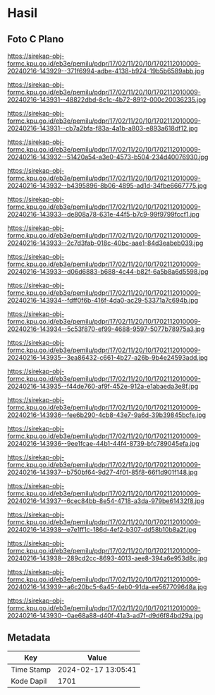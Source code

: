 # Hasil

## Foto C Plano

https://sirekap-obj-formc.kpu.go.id/eb3e/pemilu/pdpr/17/02/11/20/10/1702112010009-20240216-143929--371f6994-adbe-4138-b924-19b5b6589abb.jpg

https://sirekap-obj-formc.kpu.go.id/eb3e/pemilu/pdpr/17/02/11/20/10/1702112010009-20240216-143931--48822dbd-8c1c-4b72-8912-000c20036235.jpg

https://sirekap-obj-formc.kpu.go.id/eb3e/pemilu/pdpr/17/02/11/20/10/1702112010009-20240216-143931--cb7a2bfa-f83a-4a1b-a803-e893a618df12.jpg

https://sirekap-obj-formc.kpu.go.id/eb3e/pemilu/pdpr/17/02/11/20/10/1702112010009-20240216-143932--51420a54-a3e0-4573-b504-234d40076930.jpg

https://sirekap-obj-formc.kpu.go.id/eb3e/pemilu/pdpr/17/02/11/20/10/1702112010009-20240216-143932--b4395896-8b06-4895-ad1d-34fbe6667775.jpg

https://sirekap-obj-formc.kpu.go.id/eb3e/pemilu/pdpr/17/02/11/20/10/1702112010009-20240216-143933--de808a78-631e-44f5-b7c9-99f9799fccf1.jpg

https://sirekap-obj-formc.kpu.go.id/eb3e/pemilu/pdpr/17/02/11/20/10/1702112010009-20240216-143933--2c7d3fab-018c-40bc-aae1-84d3eabeb039.jpg

https://sirekap-obj-formc.kpu.go.id/eb3e/pemilu/pdpr/17/02/11/20/10/1702112010009-20240216-143933--d06d6883-b688-4c44-b82f-6a5b8a6d5598.jpg

https://sirekap-obj-formc.kpu.go.id/eb3e/pemilu/pdpr/17/02/11/20/10/1702112010009-20240216-143934--fdff0f6b-416f-4da0-ac29-53371a7c694b.jpg

https://sirekap-obj-formc.kpu.go.id/eb3e/pemilu/pdpr/17/02/11/20/10/1702112010009-20240216-143934--5c53f870-ef99-4688-9597-5077b78975a3.jpg

https://sirekap-obj-formc.kpu.go.id/eb3e/pemilu/pdpr/17/02/11/20/10/1702112010009-20240216-143935--3ea86432-c661-4b27-a26b-9b4e24593add.jpg

https://sirekap-obj-formc.kpu.go.id/eb3e/pemilu/pdpr/17/02/11/20/10/1702112010009-20240216-143935--f44de760-af9f-452e-912a-e1abaeda3e8f.jpg

https://sirekap-obj-formc.kpu.go.id/eb3e/pemilu/pdpr/17/02/11/20/10/1702112010009-20240216-143936--fee6b290-4cb8-43e7-9a6d-39b39845bcfe.jpg

https://sirekap-obj-formc.kpu.go.id/eb3e/pemilu/pdpr/17/02/11/20/10/1702112010009-20240216-143936--9ee1fcae-44b1-44f4-8739-bfc789045efa.jpg

https://sirekap-obj-formc.kpu.go.id/eb3e/pemilu/pdpr/17/02/11/20/10/1702112010009-20240216-143937--b750bf64-9d27-4f01-85f8-66f1d901f148.jpg

https://sirekap-obj-formc.kpu.go.id/eb3e/pemilu/pdpr/17/02/11/20/10/1702112010009-20240216-143937--6cec84bb-8e54-4718-a3da-979be61432f8.jpg

https://sirekap-obj-formc.kpu.go.id/eb3e/pemilu/pdpr/17/02/11/20/10/1702112010009-20240216-143938--e7e1ff1c-186d-4ef2-b307-dd58b10b8a2f.jpg

https://sirekap-obj-formc.kpu.go.id/eb3e/pemilu/pdpr/17/02/11/20/10/1702112010009-20240216-143938--289cd2cc-8693-4013-aee8-394a6e953d8c.jpg

https://sirekap-obj-formc.kpu.go.id/eb3e/pemilu/pdpr/17/02/11/20/10/1702112010009-20240216-143939--a6c20bc5-6a45-4eb0-91da-ee567709648a.jpg

https://sirekap-obj-formc.kpu.go.id/eb3e/pemilu/pdpr/17/02/11/20/10/1702112010009-20240216-143930--0ae68a88-d40f-41a3-ad7f-d9d6f84bd29a.jpg


## Metadata

| Key        | Value               |
| ---------- | ------------------- |
| Time Stamp | 2024-02-17 13:05:41 |
| Kode Dapil | 1701                |



